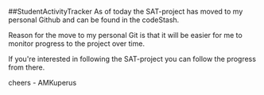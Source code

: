 ##StudentActivityTracker
As of today the SAT-project has moved to my personal Github and can be found in the codeStash.

Reason for the move to my personal Git is that it will be easier for me to monitor progress to the project over time.

If you're interested in following the SAT-project you can follow the progress from there.

cheers - AMKuperus
